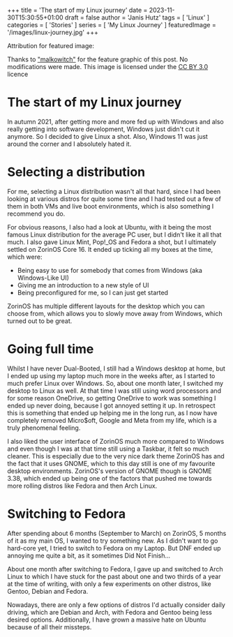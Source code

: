 +++
title = 'The start of my Linux journey'
date = 2023-11-30T15:30:55+01:00
draft = false
author = 'Janis Hutz'
tags = [ 'Linux' ]
categories = [ 'Stories' ]
series = [ 'My Linux Journey' ]
featuredImage = '/images/linux-journey.jpg'
+++

Attribution for featured image:

Thanks to ["malkowitch"](https://www.deviantart.com/malkowitch/gallery) for the feature graphic of this post. No modifications were made. This image is licensed under the [CC BY 3.0](https://creativecommons.org/licenses/by/3.0/) licence


# The start of my Linux journey
In autumn 2021, after getting more and more fed up with Windows and also really getting into software development, Windows just didn't cut it anymore. So I decided to give Linux a shot. Also, Windows 11 was just around the corner and I absolutely hated it.

# Selecting a distribution
For me, selecting a Linux distribution wasn't all that hard, since I had been looking at various distros for quite some time and I had tested out a few of them in both VMs and live boot environments, which is also something I recommend you do.

For obvious reasons, I also had a look at Ubuntu, with it being the most famous Linux distribution for the average PC user, but I didn't like it all that much. I also gave Linux Mint, Pop!_OS and Fedora a shot, but I ultimately settled on ZorinOS Core 16. It ended up ticking all my boxes at the time, which were:

- Being easy to use for somebody that comes from Windows (aka Windows-Like UI)
- Giving me an introduction to a new style of UI
- Being preconfigured for me, so I can just get started

ZorinOS has multiple different layouts for the desktop which you can choose from, which allows you to slowly move away from Windows, which turned out to be great. 


# Going full time
Whilst I have never Dual-Booted, I still had a Windows desktop at home, but I ended up using my laptop much more in the weeks after, as I started to much prefer Linux over Windows. So, about one month later, I switched my desktop to Linux as well. At that time I was still using word processors and for some reason OneDrive, so getting OneDrive to work was something I ended up never doing, because I got annoyed setting it up. In retrospect this is something that ended up helping me in the long run, as I now have completely removed Micro$oft, Google and Meta from my life, which is a truly phenomenal feeling.

I also liked the user interface of ZorinOS much more compared to Windows and even though I was at that time still using a Taskbar, it felt so much cleaner. This is especially due to the very nice dark theme ZorinOS has and the fact that it uses GNOME, which to this day still is one of my favourite desktop environments. ZorinOS's version of GNOME though is GNOME 3.38, which ended up being one of the factors that pushed me towards more rolling distros like Fedora and then Arch Linux.


# Switching to Fedora
After spending about 6 months (September to March) on ZorinOS, 5 months of it as my main OS, I wanted to try something new. As I didn't want to go hard-core yet, I tried to switch to Fedora on my Laptop. But DNF ended up annoying me quite a bit, as it sometimes Did Not Finish... 

About one month after switching to Fedora, I gave up and switched to Arch Linux to which I have stuck for the past about one and two thirds of a year at the time of writing, with only a few experiments on other distros, like Gentoo, Debian and Fedora. 

Nowadays, there are only a few options of distros I'd actually consider daily driving, which are Debian and Arch, with Fedora and Gentoo being less desired options. Additionally, I have grown a massive hate on Ubuntu because of all their missteps.